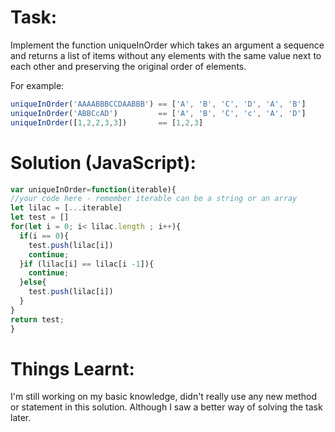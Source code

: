# Task:
Implement the function uniqueInOrder which takes an argument a sequence and returns a list of items without any elements with the same value next to each other and preserving the original order of elements.

For example:
```javascript
uniqueInOrder('AAAABBBCCDAABBB') == ['A', 'B', 'C', 'D', 'A', 'B']
uniqueInOrder('ABBCcAD')         == ['A', 'B', 'C', 'c', 'A', 'D']
uniqueInOrder([1,2,2,3,3])       == [1,2,3]
```
# Solution (JavaScript):
```javascript
var uniqueInOrder=function(iterable){
//your code here - remember iterable can be a string or an array
let lilac = [...iterable]
let test = []
for(let i = 0; i< lilac.length ; i++){
  if(i == 0){
    test.push(lilac[i])
    continue;
  }if (lilac[i] == lilac[i -1]){
    continue;
  }else{
    test.push(lilac[i])
  }
}
return test;
}
```
# Things Learnt:
I'm still working on my basic knowledge, didn't really use any new method or statement in this solution. Although I saw a better way of solving the task later.
